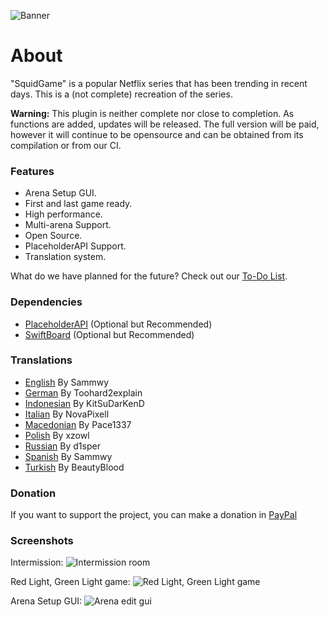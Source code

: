 ![Banner](https://i.imgur.com/5oC0KpD.jpg)

# About

"SquidGame" is a popular Netflix series that has been trending in recent days. This is a (not complete) recreation of the series.

**Warning:** This plugin is neither complete nor close to completion. As functions are added, updates will be released. The full version will be paid, however it will continue to be opensource and can be obtained from its compilation or from our CI.

### Features

- Arena Setup GUI.
- First and last game ready.
- High performance.
- Multi-arena Support.
- Open Source.
- PlaceholderAPI Support.
- Translation system.

 What do we have planned for the future? Check out our [To-Do List](https://github.com/2lstudios-mc/SquidGame/blob/main/TODO.md).
 
 ### Dependencies
 
 - [PlaceholderAPI](https://www.spigotmc.org/resources/placeholderapi.6245/) (Optional but Recommended)
 - [SwiftBoard](https://www.spigotmc.org/resources/swiftboard-free-async-and-fast.96879/) (Optional but Recommended)

### Translations

- [English](https://github.com/2lstudios-mc/SquidGame/blob/main/translations/en.yml) By Sammwy
- [German](https://github.com/2lstudios-mc/SquidGame/blob/main/translations/de.yml) By Toohard2explain
- [Indonesian](https://github.com/2lstudios-mc/SquidGame/blob/main/translations/id.yml) By KitSuDarKenD
- [Italian](https://github.com/2lstudios-mc/SquidGame/blob/main/translations/it.yml) By NovaPixell
- [Macedonian](https://github.com/2lstudios-mc/SquidGame/blob/main/translations/mk.yml) By Pace1337
- [Polish](https://github.com/2lstudios-mc/SquidGame/blob/main/translations/pl.yml) By xzowl
- [Russian](https://github.com/2lstudios-mc/SquidGame/blob/main/translations/ru.yml) By d1sper
- [Spanish](https://github.com/2lstudios-mc/SquidGame/blob/main/translations/es.yml) By Sammwy
- [Turkish](https://github.com/2lstudios-mc/SquidGame/blob/main/translations/tr.yml) By BeautyBlood

### Donation

If you want to support the project, you can make a donation in [PayPal](https://paypal.me/sammwy)

### Screenshots

Intermission:
![Intermission room](https://i.imgur.com/NGCNu6k.png)

Red Light, Green Light game:
![Red Light, Green Light game](https://i.imgur.com/3l0yLlL.png)

Arena Setup GUI:
![Arena edit gui](https://i.imgur.com/JDhLIzI.png)
